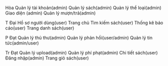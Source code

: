 Hòa
Quản lý tài khoản(admin)
Quản lý sách(admin)
Quản lý thể loại(admin)
Giao diện (admin)
Quản lý mượn/trả(admin)


T Đại
Hồ sơ người dùng(user)
Trang chủ
Tìm kiếm sách(user)
Thống kê báo cáo(user)
Trang danh sách(user)

P Đạt
Quản lý thủ thư(admin)
Quản lý phản hồi(user/admin)
Quản lý tin tức(admin/user)

Tr Đạt
Quản lý upload(admin)
Quản lý phí phạt(admin)
Chi tiết sách(user)
Đăng nhập(admin)
Trang giỏ sách(user)